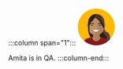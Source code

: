 :::column span="1":::
![Cartoon depiction of Amita](../../shared/media-draft/amita.png)

Amita is in QA.
:::column-end:::
